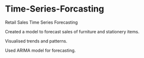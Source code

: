 # Time-Series-Forcasting

Retail Sales Time Series Forecasting

Created a model to forecast sales of furniture and stationery items. 

Visualised trends and patterns.

Used ARIMA model for forecasting. 
